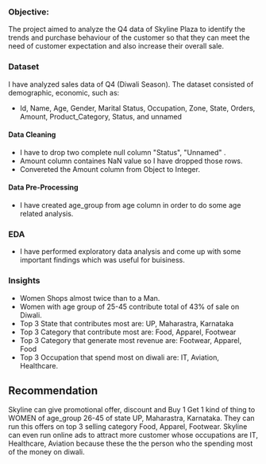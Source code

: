 ### Objective:
The project aimed to analyze the Q4 data of Skyline Plaza to identify the trends and purchase behaviour of the customer so that they can meet the need of customer expectation and also increase their overall sale.

### Dataset
I have analyzed sales data of Q4 (Diwali Season). The dataset consisted of demographic, economic, such as:
- Id, Name, Age, Gender, Marital Status, Occupation, Zone, State, Orders, Amount, Product_Category, Status, and unnamed
#### Data Cleaning
 - I have to drop two complete null column "Status", "Unnamed" .
 - Amount column containes NaN value so I have dropped those rows.
 - Convereted the Amount column from Object to Integer.

#### Data Pre-Processing
- I have created age_group from age column in order to do some age related analysis.

### EDA
- I have performed exploratory data analysis and come up with some important findings which was useful for buisiness.

### Insights
- Women Shops almost twice than to a Man.
- Women with age group of 25-45 contribute total of 43% of sale on Diwali.
- Top 3 State that contributes most are: UP, Maharastra, Karnataka
- Top 3 Category that contribute most are: Food, Apparel, Footwear
- Top 3 Category that generate most revenue are: Footwear, Apparel, Food
- Top 3 Occupation that spend most on diwali are: IT, Aviation, Healthcare.

## Recommendation
Skyline can give promotional offer, discount and Buy 1 Get 1 kind of thing to WOMEN of age_group 26-45 of state UP, Maharastra, Karnataka. They can run this offers
on top 3 selling category Food, Apparel, Footwear. Skyline can even run online ads to attract more customer whose occupations are IT, Healthcare, Aviation because these the the person who the spending most of the money on diwali.
 
